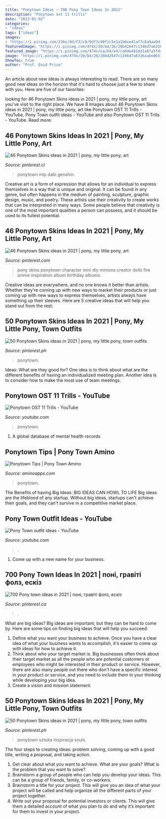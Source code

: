 ```yaml
---
title: "Ponytown Ideas ~ 700 Pony Town Ideas In 2021"
description: "Ponytown ost 11 trills"
date: "2023-01-02"
categories:
- "ideas"
tags: ["ideas"]
images:
- "https://i.pinimg.com/236x/9d/f3/c9/9df3c90f1c5e1a1b6ee41af7c6a9aa9d.jpg"
featuredImage: "https://i.pinimg.com/474x/20/b4/26/20b42647c1346d7a6316aabe06513074.jpg"
featured_image: "https://i.pinimg.com/474x/ca/04/e4/ca04e481dd1a8fa5fd47058137862e40.jpg"
image: "https://i.pinimg.com/474x/20/b4/26/20b42647c1346d7a6316aabe06513074.jpg"
ShowToc: true
author: "Prof. Enid Price"
---
```



An article about new ideas is always interesting to read. There are so many good new ideas on the horizon that it's hard to choose just a few to share with you. Here are five of our favorites: 

	

		
looking for 46 Ponytown Skins ideas in 2021 | pony, my little pony, art you've visit to the right place. We have 8 Images about 46 Ponytown Skins ideas in 2021 | pony, my little pony, art like Ponytown OST 11 Trills - YouTube, Pony Town outfit ideas - YouTube and also Ponytown OST 11 Trills - YouTube. Read more:
		
    
## 46 Ponytown Skins Ideas In 2021 | Pony, My Little Pony, Art

<img loading=lazy src="https://i.pinimg.com/474x/ca/04/e4/ca04e481dd1a8fa5fd47058137862e40.jpg" onerror="this.onerror=null;this.src='https://tse3.mm.bing.net/th?id=OIP.SEzXE93fU9AbVah4kou4HQAAAA&amp;pid=15.1';" alt="46 Ponytown Skins ideas in 2021 | pony, my little pony, art">

_Source: pinterest.cl_

>ponytown mlp dabi genshin. 

	

Creative art is a form of expression that allows for an individual to express themselves in a way that is unique and original. It can be found in any genre, but often happens in the medium of painting, sculpture, graphic design, music, and poetry. These artists use their creativity to create works that can be interpreted in many ways. Some people believe that creativity is one of the most important qualities a person can possess, and it should be used to its fullest potential.

    
## 46 Ponytown Skins Ideas In 2021 | Pony, My Little Pony, Art

<img loading=lazy src="https://i.pinimg.com/236x/bf/42/68/bf4268de4d4b5f0728501ad97b150a0a.jpg" onerror="this.onerror=null;this.src='https://tse2.mm.bing.net/th?id=OIP.hBuNl4--1gNc52c-c0AJ5wAAAA&amp;pid=15.1';" alt="46 Ponytown Skins ideas in 2021 | pony, my little pony, art">

_Source: pinterest.com_

>pony skins ponytown character mini diy minions creator dolls fire anime inspiration album birthday albums. 

	

Creative ideas are everywhere, and no one knows it better than artists. Whether they're coming up with new ways to market their products or just coming up with new ways to express themselves, artists always have something up their sleeves. Here are 5 creative ideas that will help you stand out from the rest: 

    
## 50 Ponytown Skins Ideas In 2021 | Pony, My Little Pony, Town Outfits

<img loading=lazy src="https://i.pinimg.com/236x/9d/f3/c9/9df3c90f1c5e1a1b6ee41af7c6a9aa9d.jpg" onerror="this.onerror=null;this.src='https://tse3.mm.bing.net/th?id=OIP.2mSORWhNd06QHLeFAV_g6QAAAA&amp;pid=15.1';" alt="50 Ponytown Skins ideas in 2021 | pony, my little pony, town outfits">

_Source: pinterest.ph_

>ponytown. 

	

Ideas: What are they good for?
One idea is to think about what are the different benefits of having an individualized meeting plan. Another idea is to consider how to make the most use of team meetings.

    
## Ponytown OST 11 Trills - YouTube

<img loading=lazy src="https://i.ytimg.com/vi/LXc1vH9r_oA/maxresdefault.jpg" onerror="this.onerror=null;this.src='https://tse4.mm.bing.net/th?id=OIP.Y4Sc-ZeUCVYws_dUeMST1gHaEK&amp;pid=15.1';" alt="Ponytown OST 11 Trills - YouTube">

_Source: youtube.com_

>ponytown. 

	

1. A global database of mental health records 

    
## Ponytown Tips | Pony Town Amino

<img loading=lazy src="https://pm1.narvii.com/7330/0c1d0086467f5b2030944c23c093dc545afe6d7br1-720-1280v2_hq.jpg" onerror="this.onerror=null;this.src='https://tse2.mm.bing.net/th?id=OIP.ZqMJGoEsBfHEE5CUXhnDOgHaNK&amp;pid=15.1';" alt="Ponytown Tips | Pony Town Amino">

_Source: aminoapps.com_

>ponytown. 

	

The Benefits of having Big Ideas:
BIG IDEAS CAN HOWL TO LIFE
Big ideas are the lifeblood of any startup. Without big ideas, startups can't achieve their goals, and they can't survive in a competitive market place.

    
## Pony Town Outfit Ideas - YouTube

<img loading=lazy src="https://i.ytimg.com/vi/PdAcCSYNtcM/maxresdefault.jpg" onerror="this.onerror=null;this.src='https://tse2.mm.bing.net/th?id=OIP.mipQBOBjPm2WLZiEigPT0wHaEK&amp;pid=15.1';" alt="Pony Town outfit ideas - YouTube">

_Source: youtube.com_

>. 

	

1. Come up with a new name for your business.

    
## 700 Pony Town Ideas In 2021 | поні, гравіті фолз, ескіз

<img loading=lazy src="https://i.pinimg.com/474x/20/b4/26/20b42647c1346d7a6316aabe06513074.jpg" onerror="this.onerror=null;this.src='https://tse1.mm.bing.net/th?id=OIP.v5DPOjCTcluZGrVkh-4VCAAAAA&amp;pid=15.1';" alt="700 Pony town ideas in 2021 | поні, гравіті фолз, ескіз">

_Source: pinterest.ca_

>. 

	

What are big ideas?
Big ideas are important, but they can be hard to come by. Here are some tips on finding big ideas that will help you succeed: 
1. Define what you want your business to achieve. Once you have a clear idea of what your business wants to accomplish, it's easier to come up with ideas for how to achieve it. 
2. Think about who your target market is. Big businesses often think about their target market as all the people who are potential customers or employees who might be interested in their product or service. However, there are also many people out there who don't have a specific interest in your product or service, and you need to include them in your thinking while developing your big idea. 
3. Create a vision and mission statement.

    
## 50 Ponytown Skins Ideas In 2021 | Pony, My Little Pony, Town Outfits

<img loading=lazy src="https://i.pinimg.com/236x/61/b6/91/61b691d8d9fcce0b02cc2221e66697d3.jpg" onerror="this.onerror=null;this.src='https://tse2.mm.bing.net/th?id=OIP.spMiTOhs5L1-7W-7q5aDvAAAAA&amp;pid=15.1';" alt="50 Ponytown Skins ideas in 2021 | pony, my little pony, town outfits">

_Source: pinterest.ph_

>ponytown sztuka inspiracja souls. 

	

The four steps to creating ideas: problem solving, coming up with a good title, writing a proposal, and taking action.
1. Get clear about what you want to achieve. What are your goals? What is the problem that you want to solve? 
2. Brainstorm a group of people who can help you develop your ideas. This can be a group of friends, family, or co-workers. 
3. Brainstorm a title for your project. This will give you an idea of what your project will be called and help organize all the different parts of your project together. 
4. Write out your proposal for potential investors or clients. This will give them a detailed account of what you plan to do and why it’s important for them to invest in your project.

